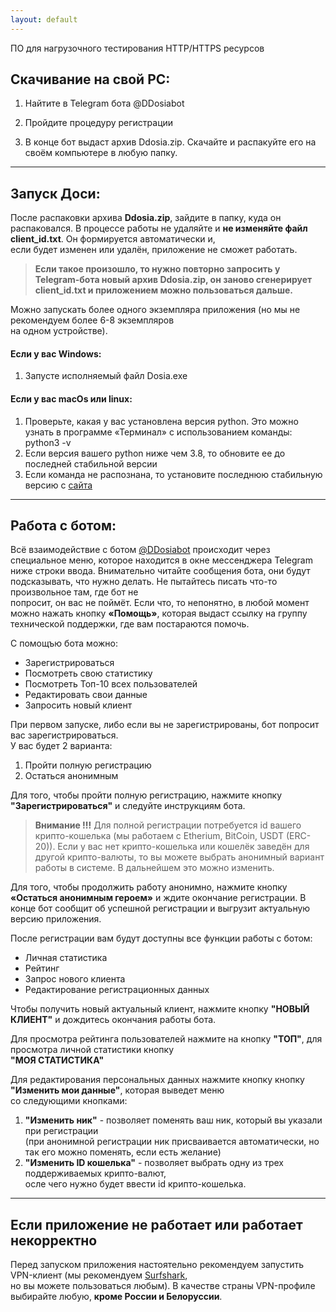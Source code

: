 ```yaml
---
layout: default
---
```


ПО для нагрузочного тестирования HTTP/HTTPS ресурсов

## Скачивание на свой PC:

1. Найтите в Telegram бота @DDosiabot
2. Пройдите процедуру регистрации

3. В конце бот выдаст архив Ddosia.zip. Скачайте и распакуйте его на своём компьютере в любую папку.

---

## Запуск Доси:
После распаковки архива **Ddosia.zip**, зайдите в папку, куда он распаковался.
В процессе работы не удаляйте и **не изменяйте файл client_id.txt**. Он формируется автоматически и,  
если будет изменен или удалён, приложение не сможет работать. 
> __Если такое произошло, то нужно повторно запросить у Telegram-бота новый архив Ddosia.zip, он заново сгенерирует client_id.txt и приложением можно пользоваться дальше.__

Можно запускать более одного экземпляра приложения (но мы не рекомендуем более 6-8 экземпляров  
на одном устройстве).


#### Если у вас Windows:
1. Запусте исполняемый файл Dosia.exe

#### Если у вас macOs или linux:
1. Проверьте, какая у вас установлена версия python. Это можно узнать в программе «Терминал» с использованием команды: python3 -v
2. Если версия вашего python ниже чем 3.8, то обновите ее до последней стабильной версии
3. Если команда не распознана, то установите последнюю стабильную версию с [сайта](https://www.python.org) 
---

## Работа с ботом:
Всё взаимодействие с ботом [@DDosiabot](https://t.me/DDosiabot) происходит через специальное меню, которое находится в окне мессенджера Telegram ниже строки ввода. Внимательно читайте сообщения бота, они будут подсказывать, что нужно делать. Не пытайтесь писать что-то произвольное там, где бот не  
попросит, он вас не поймёт. Если что, то непонятно, в любой момент можно нажать кнопку **«Помощь»**, которая выдаст ссылку на группу технической поддержки, где вам постараются помочь.

С помощъю бота можно:
* Зарегистрироваться
* Посмотреть свою статистику
* Посмотреть Топ-10 всех пользователей
* Редактировать свои данные
* Запросить новый клиент

При первом запуске, либо если вы не зарегистрированы, бот попросит вас зарегистрироваться.  
У вас будет 2 варианта:
1. Пройти полную регистрацию
2. Остаться анонимным

Для того, чтобы пройти полную регистрацию, нажмите кнопку __"Зарегистрироваться"__ и следуйте инструкциям бота. 
> __Внимание !!!__ Для полной регистрации потребуется id вашего крипто-кошелька (мы работаем с Etherium, BitCoin, USDT (ERC-20)). Если у вас нет крипто-кошелька или кошелёк заведён для другой крипто-валюты, то вы можете выбрать анонимный вариант  
работы в системе. В дальнейшем это можно изменить.

Для того, чтобы продолжить работу анонимно, нажмите кнопку __«Остаться анонимным героем»__ и ждите окончание регистрации. В конце бот сообщит об успешной регистрации и выгрузит актуальную версию приложения.

После регистрации вам будут доступны все функции работы с ботом:
* Личная статистика
* Рейтинг
* Запрос нового клиента
* Редактирование регистрационных данных

Чтобы получить новый актуальный клиент, нажмите кнопку __"НОВЫЙ КЛИЕНТ"__ и дождитесь окончания работы бота.

Для просмотра рейтинга пользователей нажмите на кнопку __"ТОП"__, для просмотра личной статистики кнопку  
__"МОЯ СТАТИСТИКА"__

Для редактирования персональных данных нажмите кнопку кнопку __"Изменить мои данные"__, которая выведет меню  
со следующими кнопками:
1. __"Изменить ник"__ - позволяет поменять ваш ник, который вы указали при регистрации  
   (при анонимной регистрации ник присваивается автоматически, но так его можно поменять, если есть желание)
2. __"Изменить ID кошелька"__ - позволяет выбрать одну из трех поддерживаемых крипто-валют,  
   осле чего нужно будет ввести id крипто-кошелька.
---
   
## Если приложение не работает или работает некорректно
Перед запуском приложения настоятельно рекомендуем запустить VPN-клиент (мы рекомендуем [Surfshark](https://surfshark.com/ru/),  
но вы можете пользоваться любым). В качестве страны VPN-профиле выбирайте любую, __кроме России и Белоруссии__.
